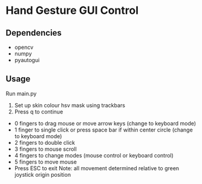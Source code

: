 # Hand Gesture GUI Control
## Dependencies 
* opencv
* numpy
* pyautogui

## Usage
Run main.py
1. Set up skin colour hsv mask using trackbars
2. Press q to continue
* 0 fingers to drag mouse or move arrow keys (change to keyboard mode)
* 1 finger to single click or press space bar if within center circle (change to keyboard mode)
* 2 fingers to double click
* 3 fingers to mouse scroll
* 4 fingers to change modes (mouse control or keyboard control)
* 5 fingers to move mouse
* Press ESC to exit
Note: all movement determined relative to green joystick origin position
